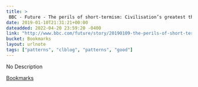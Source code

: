 ```yaml
---
title: > 
 BBC - Future - The perils of short-termism: Civilisation’s greatest threat
date: 2019-01-10T21:31:21+00:00
dateadded: 2022-04-20 23:59:20 -0400
link: "http://www.bbc.com/future/story/20190109-the-perils-of-short-termism-civilisations-greatest-threat"
bucket: Bookmarks
layout: urlnote
tags: ["patterns", "clblog", "patterns", "good"]
--- 
```

No Description
 <!-- end excerpt --> 
<div class='bucket'><a class='internal-link' href='/buckets/bookmarks'>Bookmarks</a></div> 
